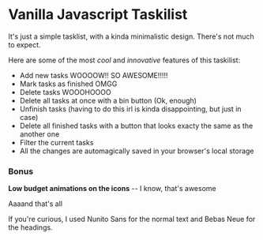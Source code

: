 # Vanilla Javascript Taskilist

It's just a simple tasklist, with a kinda minimalistic design. There's not much to expect.  

Here are some of the most _cool_ and _innovative_ features of this taskilist:

- Add new tasks WOOOOW!! SO AWESOME!!!!!
- Mark tasks as finished OMGG
- Delete tasks WOOOHOOOO
- Delete all tasks at once with a bin button (Ok, enough)
- Unfinish tasks (having to do this irl is kinda disappointing, but just in case)
- Delete all finished tasks with a button that looks exacty the same as the another one
- Filter the current tasks
- All the changes are automagically saved in your browser's local storage

### Bonus
**Low budget animations on the icons** -- I know, that's awesome


Aaaand that's all

If you're curious, I used Nunito Sans for the normal text and Bebas Neue for the headings.
